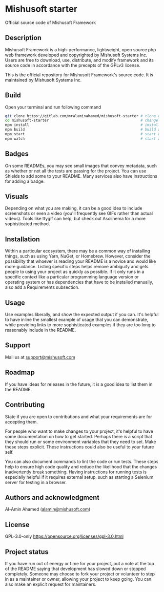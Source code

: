 # Mishusoft starter

Official source code of Mishusoft Framework

## Description

Mishusoft Framework is a high-performance, lightweight, open source php web framework developed and copyrighted by Mishusoft Systems Inc. Users are free to download, use, distribute, and modify
framework and its source code in accordance with the precepts of the GPLv3 license.

This is the official repository for Mishusoft Framework's source code. It is maintained by Mishusoft Systems Inc.

## Build

Open your terminal and run following command

```bash
git clone https://gitlab.com/mralaminahamed/mishusoft-starter # clone git repository
cd mishusoft-starter                                          # change directory mishusoft-starter
npm install                                                   # install all dependencies
npm build                                                     # build all assets
npm start                                                     # start development server in localhost:8000
npm watch                                                     # start assets watch for development
```

## Badges

On some READMEs, you may see small images that convey metadata, such as whether or not all the tests are passing for the project. You can use Shields to add some to your README. Many services also
have instructions for adding a badge.

## Visuals

Depending on what you are making, it can be a good idea to include screenshots or even a video (you'll frequently see GIFs rather than actual videos). Tools like ttygif can help, but check out
Asciinema for a more sophisticated method.

## Installation

Within a particular ecosystem, there may be a common way of installing things, such as using Yarn, NuGet, or Homebrew. However, consider the possibility that whoever is reading your README is a novice
and would like more guidance. Listing specific steps helps remove ambiguity and gets people to using your project as quickly as possible. If it only runs in a specific context like a particular
programming language version or operating system or has dependencies that have to be installed manually, also add a Requirements subsection.

## Usage

Use examples liberally, and show the expected output if you can. It's helpful to have inline the smallest example of usage that you can demonstrate, while providing links to more sophisticated
examples if they are too long to reasonably include in the README.

## Support

Mail us at support@mishusoft.com

## Roadmap

If you have ideas for releases in the future, it is a good idea to list them in the README.

## Contributing

State if you are open to contributions and what your requirements are for accepting them.

For people who want to make changes to your project, it's helpful to have some documentation on how to get started. Perhaps there is a script that they should run or some environment variables that
they need to set. Make these steps explicit. These instructions could also be useful to your future self.

You can also document commands to lint the code or run tests. These steps help to ensure high code quality and reduce the likelihood that the changes inadvertently break something. Having instructions
for running tests is especially helpful if it requires external setup, such as starting a Selenium server for testing in a browser.

## Authors and acknowledgment

Al-Amin Ahamed (alamin@mishusoft.com)

## License

GPL-3.0-only https://opensource.org/licenses/gpl-3.0.html

## Project status

If you have run out of energy or time for your project, put a note at the top of the README saying that development has slowed down or stopped completely. Someone may choose to fork your project or
volunteer to step in as a maintainer or owner, allowing your project to keep going. You can also make an explicit request for maintainers.

